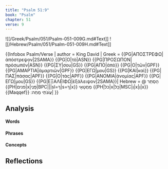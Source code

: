 ```yaml
---
title: "Psalm 51:9"
book: "Psalm"
chapter: 51
verse: 9
---
```

![[/Greek/Psalm/051/Psalm-051-009G.md#Text]]
![[/Hebrew/Psalm/051/Psalm-051-009H.md#Text]]

{{Infobox Psalm/Verse |
  author = King David |
  Greek = {{PG|ΑΠΟΣΤΡΕΦΩ|ἀπόστρεψον|2SAMA}} {{PG|Ο|τὸ|ASN}} {{PG|ΠΡΟΣΩΠΟΝ|πρόσωπόν|ASN}} {{PG|ΣΥ|σου|GS}} {{PG|ΑΠΟ|ἀπὸ}} {{PG|Ο|τῶν|GPF}} {{PG|ΑΜΑΡΤΙΑ|ἁμαρτιῶν|GPF}} {{PG|ΕΓΩ|μου|GS}} {{PG|ΚΑΙ|καὶ}} {{PG|ΠΑΣ|πάσας|APF}} {{PG|Ο|τὰς|APF}} {{PG|ΑΝΟΜΙΑ|ἀνομίας|APF}} {{PG|ΕΓΩ|μου|GS}} {{PG|ΕΞΑΛΕΙΦΩ|ἐξάλειψον|2SAMA}}|
  Hebrew = @
הַסְתֵּר
{{PH|פנים|x|פָּנֶי|BPC|||sl=ךָ|s=ךָ|x}}
מֵחֲטָאָי
{{PH|כל|x|כָל|MSC|וְ|x|וְ|x}}{{Maqqef}}
עֲוֹנֹתַי
מְחֵה
׃|
}}

## Analysis

#### Words

#### Phrases

#### Concepts

## Reflections

